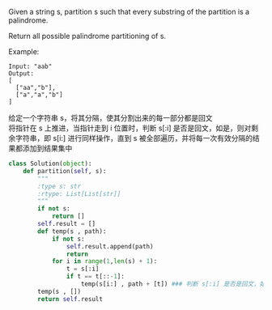 Given a string s, partition s such that every substring of the partition is a palindrome.

Return all possible palindrome partitioning of s.

Example:
```
Input: "aab"
Output:
[
  ["aa","b"],
  ["a","a","b"]
]
```
给定一个字符串 s，将其分隔，使其分割出来的每一部分都是回文  
将指针在 s 上推进，当指针走到 i 位置时，判断 s[:i] 是否是回文，如是，则对剩余字符串，即 s[i:] 进行同样操作，直到 s 被全部遍历，并将每一次有效分隔的结果都添加到结果集中
```python
class Solution(object):
    def partition(self, s):
        """
        :type s: str
        :rtype: List[List[str]]
        """
        if not s:
            return []
        self.result = []
        def temp(s , path):
            if not s:
                self.result.append(path)
                return
            for i in range(1,len(s) + 1):
                t = s[:i]
                if t == t[::-1]:
                    temp(s[i:] , path + [t]) ### 判断 s[:i] 是否是回文，如是，则对剩余字符串，即 s[i:] 进行同样操作，同时将 s[:i] 添加至当前路径集合中
        temp(s , [])
        return self.result 
```
